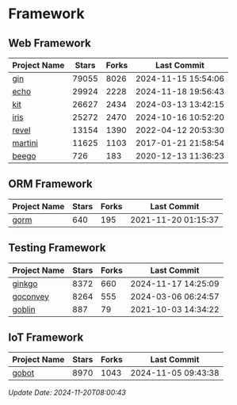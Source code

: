 # Framework

## Web Framework
| Project Name | Stars | Forks | Last Commit |
| ------------ | ----- | ----- | ----------- |
| [gin](https://github.com/gin-gonic/gin) | 79055 | 8026 | 2024-11-15 15:54:06 |
| [echo](https://github.com/labstack/echo) | 29924 | 2228 | 2024-11-18 19:56:43 |
| [kit](https://github.com/go-kit/kit) | 26627 | 2434 | 2024-03-13 13:42:15 |
| [iris](https://github.com/kataras/iris) | 25272 | 2470 | 2024-10-16 10:52:20 |
| [revel](https://github.com/revel/revel) | 13154 | 1390 | 2022-04-12 20:53:30 |
| [martini](https://github.com/go-martini/martini) | 11625 | 1103 | 2017-01-21 21:58:54 |
| [beego](https://github.com/astaxie/beego) | 726 | 183 | 2020-12-13 11:36:23 |

## ORM Framework
| Project Name | Stars | Forks | Last Commit |
| ------------ | ----- | ----- | ----------- |
| [gorm](https://github.com/jinzhu/gorm) | 640 | 195 | 2021-11-20 01:15:37 |

## Testing Framework
| Project Name | Stars | Forks | Last Commit |
| ------------ | ----- | ----- | ----------- |
| [ginkgo](https://github.com/onsi/ginkgo) | 8372 | 660 | 2024-11-17 14:25:09 |
| [goconvey](https://github.com/smartystreets/goconvey) | 8264 | 555 | 2024-03-06 06:24:57 |
| [goblin](https://github.com/franela/goblin) | 887 | 79 | 2021-10-03 14:34:22 |

## IoT Framework
| Project Name | Stars | Forks | Last Commit |
| ------------ | ----- | ----- | ----------- |
| [gobot](https://github.com/hybridgroup/gobot) | 8970 | 1043 | 2024-11-05 09:43:38 |

*Update Date: 2024-11-20T08:00:43*